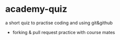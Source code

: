 # academy-quiz

a short quiz to practise coding and using git&github
- forking & pull request practice with course mates

